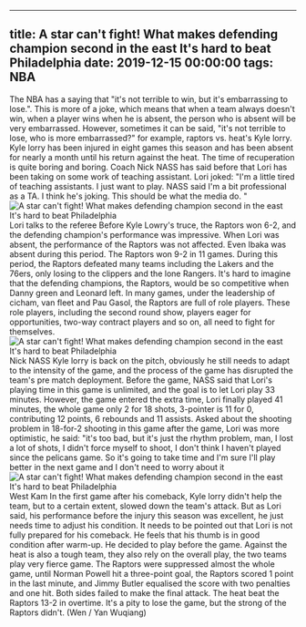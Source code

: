 
---
title: A star can't fight! What makes defending champion second in the east It's hard to beat Philadelphia
date: 2019-12-15 00:00:00
tags:  NBA
---
The NBA has a saying that "it's not terrible to win, but it's embarrassing to lose.". This is more of a joke, which means that when a team always doesn't win, when a player wins when he is absent, the person who is absent will be very embarrassed. However, sometimes it can be said, "it's not terrible to lose, who is more embarrassed?" for example, raptors vs. heat's Kyle lorry.
Kyle lorry has been injured in eight games this season and has been absent for nearly a month until his return against the heat. The time of recuperation is quite boring and boring. Coach Nick NASS has said before that Lori has been taking on some work of teaching assistant. Lori joked: "I'm a little tired of teaching assistants. I just want to play. NASS said I'm a bit professional as a TA. I think he's joking. This should be what the media do. "
![A star can't fight! What makes defending champion second in the east It's hard to beat Philadelphia](c8708e51650b4e61a7133e7f07b985b1.jpg)
Lori talks to the referee
Before Kyle Lowry's truce, the Raptors won 6-2, and the defending champion's performance was impressive. When Lori was absent, the performance of the Raptors was not affected. Even Ibaka was absent during this period. The Raptors won 9-2 in 11 games. During this period, the Raptors defeated many teams including the Lakers and the 76ers, only losing to the clippers and the lone Rangers.
It's hard to imagine that the defending champions, the Raptors, would be so competitive when Danny green and Leonard left. In many games, under the leadership of cicham, van fleet and Pau Gasol, the Raptors are full of role players. These role players, including the second round show, players eager for opportunities, two-way contract players and so on, all need to fight for themselves.
![A star can't fight! What makes defending champion second in the east It's hard to beat Philadelphia](738738d3b33e4ff58c53a756e5b31372.jpg)
Nick NASS
Kyle lorry is back on the pitch, obviously he still needs to adapt to the intensity of the game, and the process of the game has disrupted the team's pre match deployment. Before the game, NASS said that Lori's playing time in this game is unlimited, and the goal is to let Lori play 33 minutes. However, the game entered the extra time, Lori finally played 41 minutes, the whole game only 2 for 18 shots, 3-pointer is 11 for 0, contributing 12 points, 6 rebounds and 11 assists.
Asked about the shooting problem in 18-for-2 shooting in this game after the game, Lori was more optimistic, he said: "it's too bad, but it's just the rhythm problem, man, I lost a lot of shots, I didn't force myself to shoot, I don't think I haven't played since the pelicans game. So it's going to take time and I'm sure I'll play better in the next game and I don't need to worry about it
![A star can't fight! What makes defending champion second in the east It's hard to beat Philadelphia](bff5d413aa3342eeb752e2f3d8f328bd.jpg)
West Kam
In the first game after his comeback, Kyle lorry didn't help the team, but to a certain extent, slowed down the team's attack. But as Lori said, his performance before the injury this season was excellent, he just needs time to adjust his condition. It needs to be pointed out that Lori is not fully prepared for his comeback. He feels that his thumb is in good condition after warm-up. He decided to play before the game.
Against the heat is also a tough team, they also rely on the overall play, the two teams play very fierce game. The Raptors were suppressed almost the whole game, until Norman Powell hit a three-point goal, the Raptors scored 1 point in the last minute, and Jimmy Butler equalised the score with two penalties and one hit. Both sides failed to make the final attack. The heat beat the Raptors 13-2 in overtime.
It's a pity to lose the game, but the strong of the Raptors didn't.
(Wen / Yan Wuqiang)